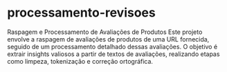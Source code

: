 # processamento-revisoes
Raspagem e Processamento de Avaliações de Produtos Este projeto envolve a raspagem de avaliações de produtos de uma URL fornecida, seguido de um processamento detalhado dessas avaliações. O objetivo é extrair insights valiosos a partir de textos de avaliações, realizando etapas como limpeza, tokenização e correção ortográfica.
